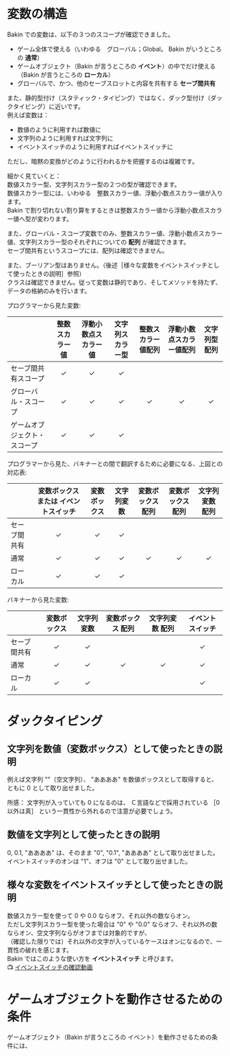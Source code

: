 # 変数の構造

Bakin での変数は、以下の３つのスコープが確認できました。  

* ゲーム全体で使える（いわゆる　グローバル；Global。 Bakin がいうところの **通常**）
* ゲームオブジェクト（Bakin が言うところの **イベント**）の中でだけ使える（Bakin が言うところの **ローカル**）
* グローバルで、かつ、他のセーブスロットと内容を共有する **セーブ間共有**

また、静的型付け（スタティック・タイピング）ではなく、ダック型付け（ダックタイピング）に近いです。  
例えば変数は：  

* 数値のように利用すれば数値に
* 文字列のように利用すれば文字列に
* イベントスイッチのように利用すればイベントスイッチに

ただし、暗黙の変換がどのように行われるかを把握するのは複雑です。  

細かく見ていくと：  
数値スカラー型、文字列スカラー型の２つの型が確認できます。  
数値スカラー型には、いわゆる　整数スカラー値、浮動小数点スカラー値が入ります。  
Bakin で割り切れない割り算をするときは整数スカラー値から浮動小数点スカラー値へ型が変わります。  

また、グローバル・スコープ変数でのみ、整数スカラー値、浮動小数点スカラー値、文字列スカラー型のそれぞれについての **配列** が確認できます。  
セーブ間共有というスコープには、配列は確認できません。  

また、ブーリアン型はありません。（後述［様々な変数をイベントスイッチとして使ったときの説明］参照）  
クラスは確認できません。従って変数は静的であり、そしてメソッドを持たず、データの格納のみを行います。  

プログラマーから見た変数:  

|                              | 整数スカラー値 | 浮動小数点スカラー値 | 文字列スカラー型 | 整数スカラー値配列 | 浮動小数点スカラー値配列 | 文字列型配列 |
|------------------------------|:--------------:|:--------------------:|:----------------:|:------------------:|:------------------------:|:------------:|
| セーブ間共有スコープ         |       ✓        |          ✓          |        ✓        |                     |                          |              |
| グローバル・スコープ         |       ✓        |          ✓          |        ✓        |          ✓         |             ✓            |       ✓      |
| ゲームオブジェクト・スコープ |       ✓        |          ✓          |        ✓        |                     |                          |              |

プログラマーから見た、バキナーとの間で翻訳するために必要になる、上図との対応表:  

|                              | 変数ボックス または イベントスイッチ | 変数ボックス         | 文字列変数       | 変数ボックス 配列 | 変数ボックス 配列 | 文字列変数 配列 |
|------------------------------|:------------------------------------:|:--------------------:|:----------------:|:-----------------:|:-----------------:|:---------------:|
| セーブ間共有                 |                   ✓                  |          ✓          |        ✓        |                    |                   |                 |
| 通常                         |                   ✓                  |          ✓          |        ✓        |         ✓          |        ✓         |       ✓        |
| ローカル                     |                   ✓                  |          ✓          |        ✓        |                    |                   |                 |

バキナーから見た変数:  

|                              | 変数ボックス | 文字列変数       | 変数ボックス 配列 | 文字列変数 配列 | イベントスイッチ |
|------------------------------|:------------:|:----------------:|:-----------------:|:---------------:|:----------------:|
| セーブ間共有                 |       ✓      |        ✓        |                   |                 |         ✓        |
| 通常                         |       ✓      |        ✓        |      ✓            |       ✓        |         ✓        |
| ローカル                     |       ✓      |        ✓        |                   |                 |         ✓        |

# ダックタイピング

## 文字列を数値（変数ボックス）として使ったときの説明

例えば文字列 ""（空文字列）、 "ああああ" を数値ボックスとして取得すると、ともに 0 として取り出せました。  

所感： 文字列が入っていても 0 になるのは、 Ｃ言語などで採用されている ［0以外は真］ という一貫性から外れるので注意が必要でしょう。  


## 数値を文字列として使ったときの説明

0, 0.1, "ああああ" は、そのまま "0", "0.1", "ああああ" として取り出せました。  
イベントスイッチのオンは "1"、オフは "0" として取り出せました。

## 様々な変数をイベントスイッチとして使ったときの説明

数値スカラー型を使って 0 や 0.0 ならオフ、それ以外の数ならオン。  
ただし文字列スカラー型を使った場合は "0" や "0.0" ならオフ、それ以外の数ならオン、空文字列ならがオフまでは対象的ですが、  
（確認した限りでは）それ以外の文字が入っているケースはオンになるので、一貫性の破れを感じます。  
Bakin ではこのような使い方を **イベントスイッチ** と呼びます。  
📺 [イベントスイッチの確認動画](https://x.com/muzudho1/status/1860649798468333829)  

# ゲームオブジェクトを動作させるための条件

ゲームオブジェクト（Bakin が言うところの イベント）を動作させるための条件には、